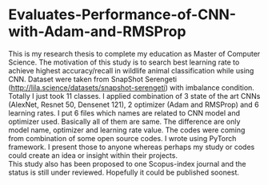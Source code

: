 # Evaluates-Performance-of-CNN-with-Adam-and-RMSProp
This is my research thesis to complete my education as Master of Computer Science. The motivation of this study is to search best learning rate to achieve highest accuracy/recall in wildlife animal classification while using CNN. Dataset were taken from SnapShot Serengeti (http://lila.science/datasets/snapshot-serengeti) with imbalance condition. Totally I just took 11 classes. I applied combination of 3 state of the art CNNs (AlexNet, Resnet 50, Densenet 121), 2 optimizer (Adam and RMSProp) and 6 learning rates. 
I put 6 files which names are related to CNN model and optimizer used. Basically all of them are same. The difference are only model name, optimizer and learning rate value. The codes were coming from combination of some open source codes. I wrote using PyTorch framework. I present those to anyone whereas perhaps my study or codes could create an idea or insight within their projects.  
This study also has been proposed to one Scopus-index journal and the status is still under reviewed. Hopefully it could be published soonest.      
